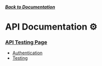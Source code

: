 ##### [Back to Documentation](../README.md)
# API Documentation ⚙️
### [API Testing Page](http://api.remoteconfigs.com)

* [Authentication](./Authentication.md)
* [Testing](./Testing.md)
